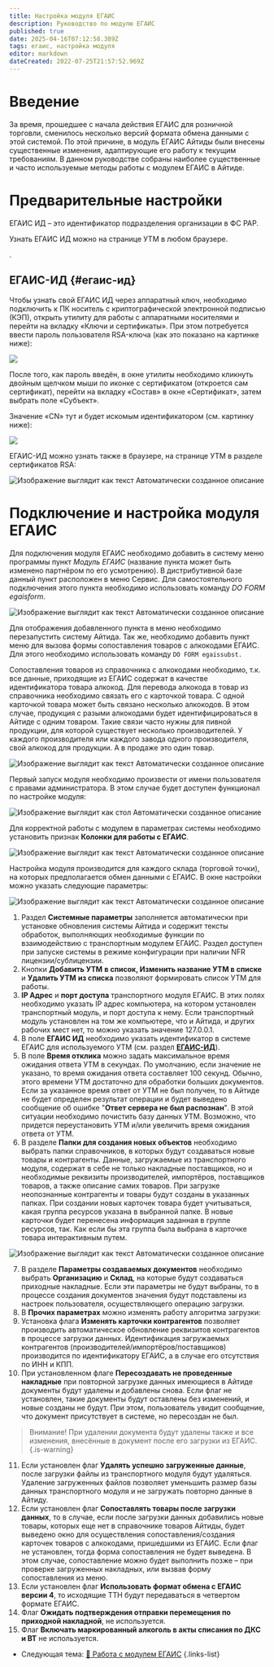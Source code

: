 ```yaml
---
title: Настройка модуля ЕГАИС
description: Руководство по модулю ЕГАИС
published: true
date: 2025-04-16T07:12:58.389Z
tags: егаис, настройка модуля
editor: markdown
dateCreated: 2022-07-25T21:57:52.969Z
---
```


# Введение

За время, прошедшее с начала действия ЕГАИС для розничной торговли, сменилось несколько версий формата обмена данными с этой системой. По этой причине, в модуль ЕГАИС Айтиды были внесены существенные изменения, адаптирующие его работу к текущим требованиям. В данном руководстве собраны наиболее существенные и часто используемые методы работы с модулем ЕГАИС в Айтиде.

# Предварительные настройки

ЕГАИС ИД – это идентификатор подразделения организации в ФС РАР.

Узнать ЕГАИС ИД можно на странице УТМ в любом браузере.

.

## ЕГАИС-ИД {#егаис-ид}

Чтобы узнать свой ЕГАИС ИД через аппаратный ключ, необходимо подключить к ПК носитель с криптографической электронной подписью (КЭП), открыть утилиту для работы с аппаратными носителями и перейти на вкладку «Ключи и сертификаты». При этом потребуется ввести пароль пользователя RSA-ключа (как это показано на картинке ниже):

![](/images/egais/settings/31d3f0d9d3e20ddfb30f2ecb25a66d92.png)

После того, как пароль введён, в окне утилиты необходимо кликнуть двойным щелчком мыши по иконке с сертификатом (откроется сам сертификат), перейти на вкладку «Состав» в окне «Сертификат», затем выбрать поле «Субъект».

Значение «CN» тут и будет искомым идентификатором (см. картинку ниже):

![](/images/egais/settings/d509d7891adcb65b3875328294391921.png)

ЕГАИС-ИД можно узнать также в браузере, на странице УТМ в разделе сертификатов RSA:

![Изображение выглядит как текст Автоматически созданное описание](/images/egais/settings/fc4c114ba9b02b79e6eb6d31eab118bf.png)


# Подключение и настройка модуля ЕГАИС

Для подключения модуля ЕГАИС необходимо добавить в систему меню программы пункт *Модуль ЕГАИС* (название пункта может быть изменено партнёром по его усмотрению). В дистрибутивной базе данный пункт расположен в меню Сервис. Для самостоятельного подключения этого пункта необходимо использовать команду *DO FORM egaisform*.

![Изображение выглядит как текст Автоматически созданное описание](/images/egais/settings/02da068263182f3647e3229db8d9d7bf.png)

Для отображения добавленного пункта в меню необходимо перезапустить систему Айтида. Так же, необходимо добавить пункт меню для вызова формы сопоставления товаров с алкокодами ЕГАИС. Для этого необходимо использовать команду `DO FORM egaissubst.`

Сопоставления товаров из справочника с алкокодами необходимо, т.к. все данные, приходящие из ЕГАИС содержат в качестве идентификатора товара алкокод. Для перевода алкокода в товар из справочника необходимо связать его с карточкой товара. С одной карточкой товара может быть связано несколько алкокодов. В этом случае, продукция с разыми алкокодами будет идентифицироваться в Айтиде с одним товаром. Такие связи часто нужны для пивной продукции, для которой существует несколько производителей. У каждого производителя или каждого завода одного производителя, свой алкокод для продукции. А в продаже это один товар.

![Изображение выглядит как текст Автоматически созданное описание](/images/egais/settings/9fb933c5e069bf2b36c0af21d16c4fda.png)

Первый запуск модуля необходимо произвести от имени пользователя с правами администратора. В этом случае будет доступен функционал по настройке модуля:

![Изображение выглядит как стол Автоматически созданное описание](/images/egais/settings/d8f2ddea158c6ac765fc81153232e449.png)

Для корректной работы с модулем в параметрах системы необходимо установить признак **Колонки для работы с ЕГАИС**.

![Изображение выглядит как текст Автоматически созданное описание](/images/egais/settings/5a966d49748e12d3fb02b009ca58e236.png)

Настройка модуля производится для каждого склада (торговой точки), на которых предполагается обмен данными с ЕГАИС. В окне настройки можно указать следующие параметры:

![Изображение выглядит как текст Автоматически созданное описание](/images/egais/settings/36581de275ab70f4110e274891b49723.png)

1.  Раздел **Системные параметры** заполняется автоматически при установке обновления системы Айтида и содержит тексты обработок, выполняющих необходимые функции по взаимодействию с транспортным модулем ЕГАИС. Раздел доступен при запуске системы в режиме конфигурации при наличии NFR лицензии/сублицензии.
2.  Кнопки **Добавить УТМ** **в список, Изменить название УТМ в списке** и **Удалить УТМ** **из списка** позволяют формировать список УТМ для работы.
3.  **IP Адрес** и **порт доступа** транспортного модуля ЕГАИС. В этих полях необходимо указать IP адрес компьютера, на котором установлен транспортный модуль, и порт доступа к нему. Если транспортный модуль установлен на том же компьютере, что и Айтида, и других рабочих мест нет, то можно указать значение 127.0.0.1.
4.  В поле **ЕГАИС ИД** необходимо указать идентификатор в системе ЕГАИС для используемого УТМ (см. раздел [**ЕГАИС-ИД**](#егаис-ид)).
5.  В поле **Время отклика** можно задать максимальное время ожидания ответа УТМ в секундах. По умолчанию, если значение не указано, то время ожидания ответа составляет 100 секунд. Обычно, этого времени УТМ достаточно для обработки больших документов. Если за указанное время ответ от УТМ не был получен, то в Айтиде не будет определен результат операции и будет выведено сообщение об ошибке "**Ответ сервера не был распознан**". В этой ситуации необходимо почистить базу данных УТМ. Возможно, что придется переустановить УТМ и/или увеличить время ожидания ответа от УТМ.
6.  В разделе **Папки** **для создания новых объектов** необходимо выбрать папки справочников, в которых будут создаваться новые товары и контрагенты. Данные, загружаемые из транспортного модуля, содержат в себе не только накладные поставщиков, но и необходимые реквизиты производителей, импортёров, поставщиков товаров, а также описание самих товаров. При загрузке неопознанные контрагенты и товары будут созданы в указанных папках. При создании новых карточек товара будет учитываться, какая группа ресурсов указана в выбранной папке. В новые карточки будет перенесена информация заданная в группе ресурсов, так. Как если бы эта группа была выбрана в карточке товара интерактивным путем.

![Изображение выглядит как текст Автоматически созданное описание](/images/egais/settings/1dcdaac33aa9943d837001e07e83e6e4.png)

7.  В разделе **Параметры создаваемых документов** необходимо выбрать **Организацию** и **Склад**, на которые будут создаваться приходные накладные. Если эти параметры не будут выбраны, то в процессе создания документов значения будут подставлены из настроек пользователя, осуществляющего операцию загрузки.
8.  В **Прочих параметрах** можно изменять работу алгоритма загрузки:
9.  Установка флага **Изменять карточки контрагентов**  позволяет производить автоматическое обновление реквизитов контрагентов в процессе загрузки данных. Идентификация загружаемых контрагентов (производителей/импортёров/поставщиков) производится по идентификатору ЕГАИС, а в случае его отсутствия по ИНН и КПП.
10.  При установленном флаге **Пересоздавать не проведенные накладные** при повторной загрузке данных имеющиеся в Айтиде документы будут удалены и добавлены снова. Если флаг не установлен, такие документы будут оставлены без изменений, и новые созданы не будут. При этом, пользователь увидит сообщение, что документ присутствует в системе, но пересоздан не был.

>   Внимание! При удалении документа будут удалены также и все изменения, внесённые в документ после его загрузки из ЕГАИС.
{.is-warning}


11.  Если установлен флаг **Удалять успешно загруженные данные**, после загрузки файлы из транспортного модуля будут удаляться. Удаление загруженных файлов позволяет уменьшить размер базы данных транспортного модуля и не загружать повторно данные в Айтиду.
12.  Если установлен флаг **Сопоставлять товары после загрузки данных**, то в случае, если после загрузки данных добавились новые товары, которых еще нет в справочнике товаров Айтиды, будет выведено окно для осуществления сопоставления/создания карточек товаров с алкокодами, пришедшими из ЕГАИС. Если флаг не установлен, тогда форма сопоставления не будет выведена. В этом случае, сопоставление можно будет выполнить позже – при проверке загруженных накладных, или вызвав форму сопоставления из меню.
13.  Если установлен флаг **Использовать формат обмена с ЕГАИС версии 4**, то исходящие ТТН будут передаваться в четвертом формате ЕГАИС.
14.  Флаг **Ожидать подтверждения отправки перемещения по приходной накладной**, не используется.
15.  Флаг **Включать маркированный алкоголь в акты списания по ДКС и ВТ** не используется.

- Следующая тема: [:blue_book: Работа с модулем ЕГАИС](/egais/working)
{.links-list}